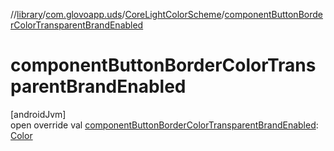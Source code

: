 //[library](../../../index.md)/[com.glovoapp.uds](../index.md)/[CoreLightColorScheme](index.md)/[componentButtonBorderColorTransparentBrandEnabled](component-button-border-color-transparent-brand-enabled.md)

# componentButtonBorderColorTransparentBrandEnabled

[androidJvm]\
open override val [componentButtonBorderColorTransparentBrandEnabled](component-button-border-color-transparent-brand-enabled.md): [Color](https://developer.android.com/reference/kotlin/androidx/compose/ui/graphics/Color.html)
